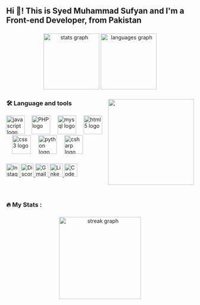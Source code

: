 <h2 align="left">Hi 👋! This is Syed Muhammad Sufyan and I'm a Front-end Developer, from Pakistan</h2>

###

<div align="center">
  <img src="https://github-readme-stats.vercel.app/api?username=Sufyan243&hide_title=false&hide_rank=false&show_icons=true&include_all_commits=true&count_private=true&disable_animations=false&theme=dracula&locale=en&hide_border=false" height="150" alt="stats graph"  />
  <img src="https://github-readme-stats.vercel.app/api/top-langs?username=Sufyan243&locale=en&hide_title=false&layout=compact&card_width=320&langs_count=5&theme=dracula&hide_border=false" height="150" alt="languages graph"  />
</div>

###

<img align="right" height="230" src="https://img.freepik.com/premium-vector/latina-boy-his-teens-learning-code_1238364-79942.jpg"  />


###
<h3 align="left">🛠 Language and tools</h3>


<div align="left">
  <img src="https://cdn.jsdelivr.net/gh/devicons/devicon/icons/javascript/javascript-original.svg" height="50" alt="javascript logo"  />
  <img width="10" />
  <img src="https://cdn.jsdelivr.net/gh/devicons/devicon/icons/php/php-original.svg" height="50" alt="PHP logo" />
  <img width="12" />
  <img src="https://cdn.jsdelivr.net/gh/devicons/devicon/icons/mysql/mysql-original.svg" height="50" alt="mysql logo"  />
  <img width="12" />
  <img src="https://cdn.jsdelivr.net/gh/devicons/devicon/icons/html5/html5-original.svg" height="50" alt="html5 logo"  />
  <img width="12" />
  <img src="https://cdn.jsdelivr.net/gh/devicons/devicon/icons/css3/css3-original.svg" height="50" alt="css3 logo"  />
  <img width="12" />
  <img src="https://cdn.jsdelivr.net/gh/devicons/devicon/icons/python/python-original.svg" height="50" alt="python logo"  />
  <img width="12" />
  <img src="https://cdn.jsdelivr.net/gh/devicons/devicon/icons/csharp/csharp-original.svg" height="50" alt="csharp logo"  />
</div>

###

<div align="left">
  <a href="https://www.instagram.com/s.u.f.i_786/" target="_blank">
    <img src="https://img.shields.io/static/v1?message=Instagram&logo=instagram&label=&color=E4405F&logoColor=white&labelColor=&style=for-the-badge" height="35" alt="Instagram logo" />
  </a>
  <a href="https://discord.com" target="_blank">
    <img src="https://img.shields.io/static/v1?message=Discord&logo=discord&label=&color=7289DA&logoColor=white&labelColor=&style=for-the-badge" height="35" alt="Discord logo" />
  </a>
  <a href="https://mail.google.com/mail/u/0/#inbox?compose=CllgCJqVNNXjmwldSdCQntHDkTQMXGRPwdvtCKlNjhkSBTzbPKsQqCTnhPMZTQbwsSVwTqMgFGq" target="_blank">
    <img src="https://img.shields.io/static/v1?message=Gmail&logo=gmail&label=&color=D14836&logoColor=white&labelColor=&style=for-the-badge" height="35" alt="Gmail logo" />
  </a>
  <a href="https://www.linkedin.com/in/syed-muhammad-sufyan786" target="_blank">
    <img src="https://img.shields.io/static/v1?message=LinkedIn&logo=linkedin&label=&color=0077B5&logoColor=white&labelColor=&style=for-the-badge" height="35" alt="LinkedIn logo" />
  </a>
  <a href="https://codepen.io/Syed-Muhammad-Sufyan" target="_blank">
    <img src="https://img.shields.io/static/v1?message=CodePen&logo=codepen&label=&color=454545&logoColor=white&labelColor=&style=for-the-badge" height="35" alt="CodePen logo" />
  </a>
</div>

###

<br clear="both">



<h3 align="left">🔥   My Stats :</h3>

###

<div align="center">
  <img src="https://streak-stats.demolab.com?user=Sufyan243&locale=en&mode=daily&theme=dark&hide_border=false&border_radius=5&order=3" height="220" alt="streak graph"  />
</div>

###
